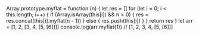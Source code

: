Array.prototype.myflat = function (n) {
  let res = []
  for (let i = 0; i < this.length; i++) {
    if (Array.isArray(this[i]) && n > 0) {
      res = res.concat(this[i].myflat(n - 1))
    } else {
      res.push(this[i])
    }
  }
  return res
}
let arr = [1, 2, [3, 4, [5, [6]]]]
console.log(arr.myflat(1)) // [1, 2, 3, 4, [5, [6]]]
